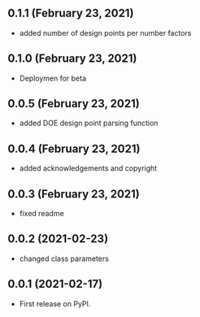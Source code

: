 ## 0.1.1 (February 23, 2021)
  - added number of design points per number factors

## 0.1.0 (February 23, 2021)
  - Deploymen for beta

## 0.0.5 (February 23, 2021)
  - added DOE design point parsing function

## 0.0.4 (February 23, 2021)
  - added acknowledgements and copyright 

## 0.0.3 (February 23, 2021)
  - fixed readme

## 0.0.2 (2021-02-23)
  - changed class parameters

## 0.0.1 (2021-02-17)
  - First release on PyPI.

